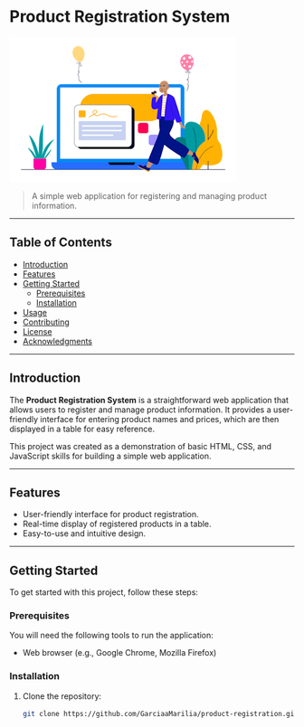 

# Product Registration System

![Project Image](./sources/illustration2.png)

> A simple web application for registering and managing product information.

---

## Table of Contents

- [Introduction](#introduction)
- [Features](#features)
- [Getting Started](#getting-started)
  - [Prerequisites](#prerequisites)
  - [Installation](#installation)
- [Usage](#usage)
- [Contributing](#contributing)
- [License](#license)
- [Acknowledgments](#acknowledgments)

---

## Introduction

The **Product Registration System** is a straightforward web application that allows users to register and manage product information. It provides a user-friendly interface for entering product names and prices, which are then displayed in a table for easy reference.

This project was created as a demonstration of basic HTML, CSS, and JavaScript skills for building a simple web application.

---

## Features

- User-friendly interface for product registration.
- Real-time display of registered products in a table.
- Easy-to-use and intuitive design.

---

## Getting Started

To get started with this project, follow these steps:

### Prerequisites

You will need the following tools to run the application:

- Web browser (e.g., Google Chrome, Mozilla Firefox)

### Installation

1. Clone the repository:

   ```bash
   git clone https://github.com/GarciaaMarilia/product-registration.git
